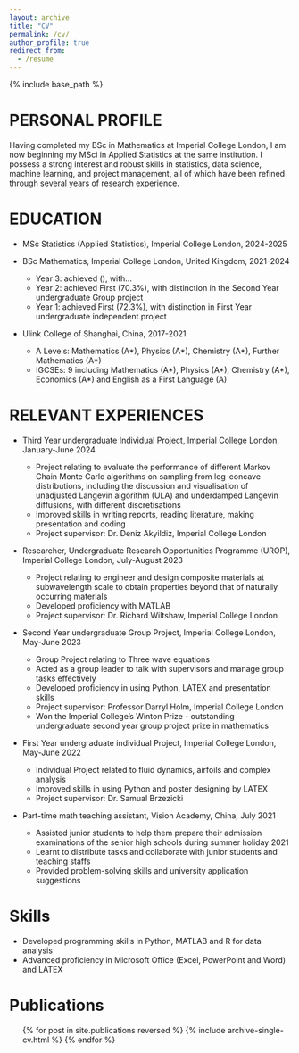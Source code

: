```yaml
---
layout: archive
title: "CV"
permalink: /cv/
author_profile: true
redirect_from:
  - /resume
---
```


{% include base_path %}

PERSONAL PROFILE
======
Having completed my BSc in Mathematics at Imperial College London, I am now beginning my MSci in Applied Statistics at the same institution. I possess a strong interest and robust skills in statistics, data science, machine learning, and project management, all of which have been refined through several years of research experience.

EDUCATION
======
* MSc Statistics (Applied Statistics), Imperial College London, 2024-2025
* BSc Mathematics, Imperial College London, United Kingdom, 2021-2024
  * Year 3: achieved (), with...
  * Year 2: achieved First (70.3%), with distinction in the Second Year undergraduate Group project
  * Year 1: achieved First (72.3%), with distinction in First Year undergraduate independent project

* Ulink College of Shanghai, China, 2017-2021
  * A Levels: Mathematics (A*), Physics (A*), Chemistry (A*), Further Mathematics (A*)
  * IGCSEs: 9 including Mathematics (A*), Physics (A*), Chemistry (A*), Economics (A*) and English as a First Language (A)

RELEVANT EXPERIENCES
======
* Third Year undergraduate Individual Project, Imperial College London, January-June 2024
  * Project relating to evaluate the performance of different Markov Chain Monte Carlo algorithms on sampling from log-concave distributions, including the discussion and visualisation of unadjusted Langevin algorithm (ULA) and underdamped Langevin diffusions, with different discretisations
  * Improved skills in writing reports, reading literature, making presentation and coding
  * Project supervisor: Dr. Deniz Akyildiz, Imperial College London

* Researcher, Undergraduate Research Opportunities Programme (UROP), Imperial College London, July-August 2023
  * Project relating to engineer and design composite materials at subwavelength scale to obtain properties beyond that of naturally occurring materials
  * Developed proficiency with MATLAB
  * Project supervisor: Dr. Richard Wiltshaw, Imperial College London

* Second Year undergraduate Group Project, Imperial College London, May-June 2023
  * Group Project relating to Three wave equations
  * Acted as a group leader to talk with supervisors and manage group tasks effectively
  * Developed proficiency in using Python, LATEX and presentation skills
  * Project supervisor: Professor Darryl Holm, Imperial College London
  * Won the Imperial College’s Winton Prize - outstanding undergraduate second year group project prize in mathematics

* First Year undergraduate individual Project, Imperial College London, May-June 2022
  * Individual Project related to fluid dynamics, airfoils and complex analysis
  * Improved skills in using Python and poster designing by LATEX
  * Project supervisor: Dr. Samual Brzezicki

* Part-time math teaching assistant, Vision Academy, China, July 2021
  * Assisted junior students to help them prepare their admission examinations of the senior high schools during summer holiday 2021
  * Learnt to distribute tasks and collaborate with junior students and teaching staffs
  * Provided problem-solving skills and university application suggestions

Skills
======
* Developed programming skills in Python, MATLAB and R for data analysis
* Advanced proficiency in Microsoft Office (Excel, PowerPoint and Word) and LATEX

Publications
======
  <ul>{% for post in site.publications reversed %}
    {% include archive-single-cv.html %}
  {% endfor %}</ul>
  

